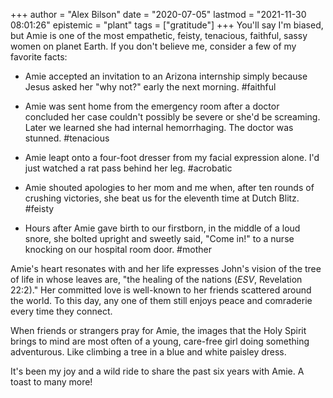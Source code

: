 +++
author = "Alex Bilson"
date = "2020-07-05"
lastmod = "2021-11-30 08:01:26"
epistemic = "plant"
tags = ["gratitude"]
+++
You'll say I'm biased, but Amie is one of the most empathetic, feisty, tenacious, faithful, sassy women on planet Earth. If you don't believe me, consider a few of my favorite facts:

- Amie accepted an invitation to an Arizona internship simply because Jesus asked her "why not?" early the next morning. #faithful

- Amie was sent home from the emergency room after a doctor concluded her case couldn't possibly be severe or she'd be screaming. Later we learned she had internal hemorrhaging. The doctor was stunned. #tenacious

- Amie leapt onto a four-foot dresser from my facial expression alone. I'd just watched a rat pass behind her leg. #acrobatic

- Amie shouted apologies to her mom and me when, after ten rounds of crushing victories, she beat us for the eleventh time at Dutch Blitz. #feisty

- Hours after Amie gave birth to our firstborn, in the middle of a loud snore, she bolted upright and sweetly said, "Come in!" to a nurse knocking on our hospital room door. #mother

Amie's heart resonates with and her life expresses John's vision of the tree of life in whose leaves are, "the healing of the nations (_ESV_, Revelation 22:2)." Her committed love is well-known to her friends scattered around the world. To this day, any one of them still enjoys peace and comraderie every time they connect.

When friends or strangers pray for Amie, the images that the Holy Spirit brings to mind are most often of a young, care-free girl doing something adventurous. Like climbing a tree in a blue and white paisley dress.

It's been my joy and a wild ride to share the past six years with Amie. A toast to many more!
